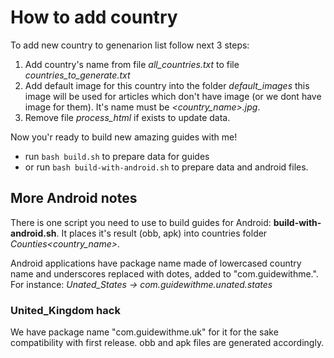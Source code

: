 # How to add country

To add new country to genenarion list follow next 3 steps:

1. Add country's name from file *all_countries.txt* to
 file *countries_to_generate.txt*
2. Add default image  for this country into the folder *default_images*
this image will be used for articles which don't have image (or we dont have
image for them). It's name must be *<country_name>.jpg*.
3. Remove file *process_html* if exists to update data.

Now you'r ready to build new amazing guides with me!
* run `bash build.sh` to prepare data for guides
* or run `bash build-with-android.sh` to prepare data and android files.


## More Android notes

There is one script you need to use to build guides for Android:
 **build-with-android.sh**. It places it's result (obb, apk) into countries
 folder *Counties<country_name>*.

Android applications have package name made of lowercased country name
and underscores replaced with dotes, added to "com.guidewithme.". For instance:
*Unated_States -> com.guidewithme.unated.states*


### United_Kingdom hack
We have package name "com.guidewithme.uk" for it for the sake compatibility
with first release. obb and apk files are generated accordingly.
